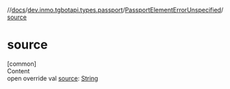 //[docs](../../../index.md)/[dev.inmo.tgbotapi.types.passport](../index.md)/[PassportElementErrorUnspecified](index.md)/[source](source.md)



# source  
[common]  
Content  
open override val [source](source.md): [String](https://kotlinlang.org/api/latest/jvm/stdlib/kotlin/-string/index.html)  



